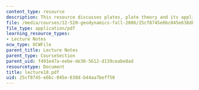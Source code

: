 ```yaml
---
content_type: resource
description: This resource discusses plates, plate theory and its application.
file: /media/courses/12-520-geodynamics-fall-2006/25cf8745e6bc045e638db44aa7beff58_lecture18.pdf
file_type: application/pdf
learning_resource_types:
- Lecture Notes
ocw_type: OCWFile
parent_title: Lecture Notes
parent_type: CourseSection
parent_uid: f491e47a-eebe-de30-5612-d139ceabe8ad
resourcetype: Document
title: lecture18.pdf
uid: 25cf8745-e6bc-045e-638d-b44aa7beff58
---
```

